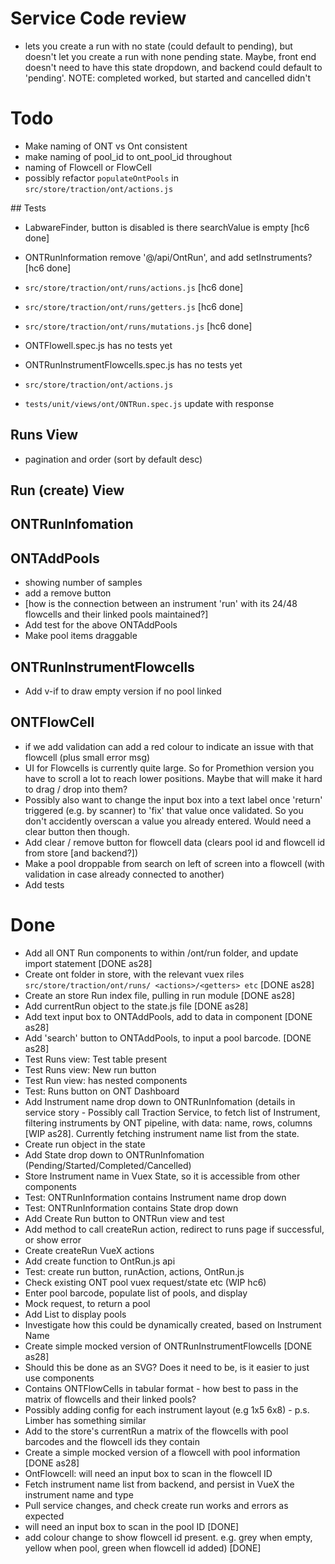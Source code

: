 # Service Code review

- lets you create a run with no state (could default to pending), but doesn't let you create a run with none pending state. Maybe, front end doesn't need to have this state dropdown, and backend could default to 'pending'. NOTE: completed worked, but started and cancelled didn't

# Todo

- Make naming of ONT vs Ont consistent
- make naming of pool_id to ont_pool_id throughout
- naming of Flowcell or FlowCell
- possibly refactor `populateOntPools` in `src/store/traction/ont/actions.js`

## Tests

- LabwareFinder, button is disabled is there searchValue is empty [hc6 done]
- ONTRunInformation remove '@/api/OntRun', and add setInstruments? [hc6 done]
- `src/store/traction/ont/runs/actions.js` [hc6 done]
- `src/store/traction/ont/runs/getters.js` [hc6 done]
- `src/store/traction/ont/runs/mutations.js` [hc6 done]

- ONTFlowell.spec.js has no tests yet
- ONTRunInstrumentFlowcells.spec.js has no tests yet
- `src/store/traction/ont/actions.js`
- `tests/unit/views/ont/ONTRun.spec.js` update with response

## Runs View

- pagination and order (sort by default desc)

## Run (create) View

## ONTRunInfomation

## ONTAddPools

- showing number of samples
- add a remove button
- [how is the connection between an instrument 'run' with its 24/48 flowcells and their linked pools maintained?]
- Add test for the above ONTAddPools
- Make pool items draggable

## ONTRunInstrumentFlowcells

- Add v-if to draw empty version if no pool linked

## ONTFlowCell

- if we add validation can add a red colour to indicate an issue with that flowcell (plus small error msg)
- UI for Flowcells is currently quite large. So for Promethion version you have to scroll a lot to reach lower positions. Maybe that will make it hard to drag / drop into them?
- Possibly also want to change the input box into a text label once 'return' triggered (e.g. by scanner) to 'fix' that value once validated. So you don't accidently overscan a value you already entered. Would need a clear button then though.
- Add clear / remove button for flowcell data (clears pool id and flowcell id from store [and backend?])
- Make a pool droppable from search on left of screen into a flowcell (with validation in case already connected to another)
- Add tests

# Done

- Add all ONT Run components to within /ont/run folder, and update import statement [DONE as28]
- Create ont folder in store, with the relevant vuex riles `src/store/traction/ont/runs/ <actions>/<getters> etc` [DONE as28]
- Create an store Run index file, pulling in run module [DONE as28]
- Add currentRun object to the state.js file [DONE as28]
- Add text input box to ONTAddPools, add to data in component [DONE as28]
- Add 'search' button to ONTAddPools, to input a pool barcode. [DONE as28]
- Test Runs view: Test table present
- Test Runs view: New run button
- Test Run view: has nested components
- Test: Runs button on ONT Dashboard
- Add Instrument name drop down to ONTRunInfomation (details in service story - Possibly call Traction Service, to fetch list of Instrument, filtering instruments by ONT pipeline, with data: name, rows, columns [WIP as28]. Currently fetching instrument name list from the state.
- Create run object in the state
- Add State drop down to ONTRunInfomation (Pending/Started/Completed/Cancelled)
- Store Instrument name in Vuex State, so it is accessible from other components
- Test: ONTRunInformation contains Instrument name drop down
- Test: ONTRunInformation contains State drop down
- Add Create Run button to ONTRun view and test
- Add method to call createRun action, redirect to runs page if successful, or show error
- Create createRun VueX actions
- Add create function to OntRun.js api
- Test: create run button, runAction, actions, OntRun.js
- Check existing ONT pool vuex request/state etc (WIP hc6)
- Enter pool barcode, populate list of pools, and display
- Mock request, to return a pool
- Add List to display pools
- Investigate how this could be dynamically created, based on Instrument Name
- Create simple mocked version of ONTRunInstrumentFlowcells [DONE as28]
- Should this be done as an SVG? Does it need to be, is it easier to just use components
- Contains ONTFlowCells in tabular format - how best to pass in the matrix of flowcells and their linked pools?
- Possibly adding config for each instrument layout (e.g 1x5 6x8) - p.s. Limber has something similar
- Add to the store's currentRun a matrix of the flowcells with pool barcodes and the flowcell ids they contain
- Create a simple mocked version of a flowcell with pool information [DONE as28]
- OntFlowcell: will need an input box to scan in the flowcell ID
- Fetch instrument name list from backend, and persist in VueX the instrument name and type
- Pull service changes, and check create run works and errors as expected
- will need an input box to scan in the pool ID [DONE]
- add colour change to show flowcell id present. e.g. grey when empty, yellow when pool, green when flowcell id added) [DONE]
